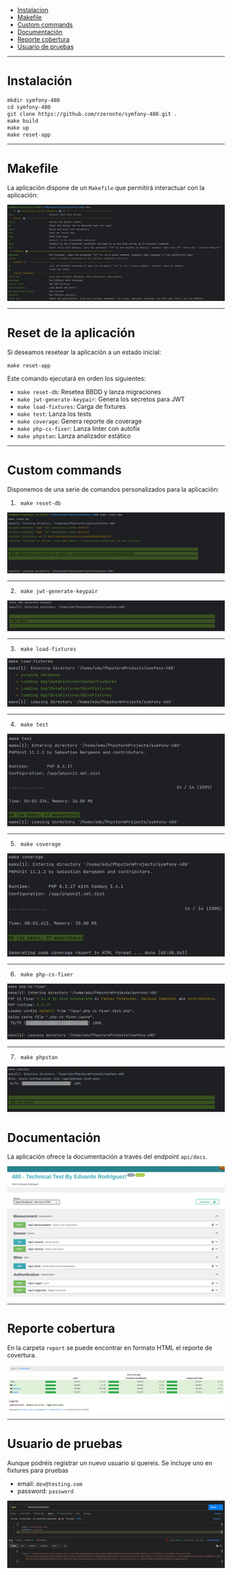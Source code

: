 - [Instalacion](#instalación)
- [Makefile](#makefile)
- [Custom commands](#custom-commands)
- [Documentación](#documentación)
- [Reporte cobertura](#documentación)
- [Usuario de pruebas](#usuario-de-pruebas)

---

# Instalación

```
mkdir symfony-480
cd symfony-480
git clone https://github.com/rzeronte/symfony-480.git .
make build
make up
make reset-app
```

---

# Makefile

La aplicación dispone de un `Makefile` que permitirá interactuar con la aplicación:

![Descripción de la imagen](./doc/screenshoot_makefile.png)

---

# Reset de la aplicación

Si deseamos resetear la aplicación a un estado inicial:
```
make reset-app
```

Este comando ejecutará en orden los siguientes:

- `make reset-db`: Resetea BBDD y lanza migraciones
- `make jwt-generate-keypair`: Genera los secretos para JWT
- `make load-fixtures`: Carga de fixtures
- `make test`: Lanza los tests
- `make coverage`: Genera reporte de coverage
- `make php-cs-fixer`: Lanza linter con autofix
- `make phpstan`: Lanza analizador estático

---

# Custom commands

Disponemos de una serie de comandos personalizados para la aplicación:

1) `` make reset-db``

![Descripción de la imagen](./doc/screenshoot_reset_database.png)

---

2) `` make jwt-generate-keypair``

![Descripción de la imagen](./doc/screenshoot_jwt.png)

---
3) `` make load-fixtures``

![Descripción de la imagen](./doc/screenshoot_load_fixtures.png)

---

4) `` make test``

![Descripción de la imagen](./doc/screenshoot_unittest.png)

---

5) `` make coverage``

![Descripción de la imagen](./doc/screenshoot_cli_coverage.png)

---

6) `` make php-cs-fixer``

![Descripción de la imagen](./doc/screenshoot_csfixer.png)

---

7) `` make phpstan``

![Descripción de la imagen](./doc/screenshoot_phpstan.png)

# Documentación

La aplicación ofrece la documentación a través del endpoint `api/docs`.

![Descripción de la imagen](./doc/screenshoot_swagger.png)

---

# Reporte cobertura

En la carpeta `report` se puede encontrar en formato HTML el reporte de covertura.

![Descripción de la imagen](./doc/screenshoot_coverage.png)

---

# Usuario de pruebas

Aunque podréis registrar un nuevo usuario si quereis. Se incluye uno en fixtures para pruebas

- email: `dev@testing.com` 
- password: `password`

![Descripción de la imagen](./doc/screenshoot_usertest.png)
